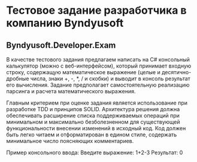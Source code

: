 # Тестовое задание разработчика в компанию Byndyusoft
## Byndyusoft.Developer.Exam

В качестве тестового задания предлагаем написать на C# консольный калькулятор (можно с веб-интерфейсом), который принимает входную строку, содержащую математическое выражение (целые и десятично-дробные числа, знаки +, -, *, / и скобки) и выводит в консоль результат его вычисления. Задание предполагает самостоятельную реализацию парсинга и расчета математического выражения.

Главным критерием при оценке задания является использование при разработке TDD и принципов SOLID. Архитектура решения должна обеспечивать расширение списка поддерживаемых операций при минимальном и максимально безболезненном для существующей функциональности внесении изменений в исходный код. Код должен быть легко читаем и отформатирован в едином стиле, содержать минимальное число поясняющих комментариев.

Пример консольного ввода:
Введите выражение: 1+2-3
Результат: 0
